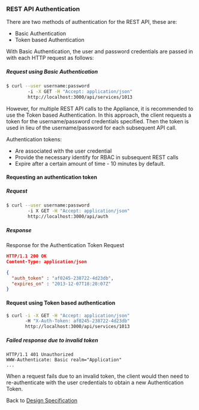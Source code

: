 ### REST API Authentication

There are two methods of authentication for the REST API, these are:

* Basic Authentication
* Token based Authentication

With Basic Authentication, the user and password credentials are passed in with each HTTP request as follows:

##### Request using Basic Authentication

```sh
$ curl --user username:password
        -i -X GET -H "Accept: application/json"
        http://localhost:3000/api/services/1013
```


However, for multiple REST API calls to the Appliance, it is recommended to use the Token based Authentication. In this approach, the client requests a token for the username/password credentials specified. Then the token is used in lieu of the username/password for each subsequent API call.

Authentication tokens:

* Are associated with the user credential
* Provide the necessary identify for RBAC in subsequent REST calls
* Expire after a certain amount of time - 10 minutes by default.

#### Requesting an authentication token

##### Request

```sh
$ curl --user username:password
        -i X GET -H "Accept: application/json"
        http://localhost:3000/api/auth
```


##### Response

Response for the Authentication Token Request

```json
HTTP/1.1 200 OK
Content-Type: application/json

{
  "auth_token" : "af0245-238722-4d23db",
  "expires_on" : "2013-12-07T18:20:07Z"
}
```

#### Request using Token based authentication

```sh
$ curl -i -X GET -H "Accept: application/json"
       -H "X-Auth-Token: af0245-238722-4d23db"
       http://localhost:3000/api/services/1013
```


##### Failed response due to invalid token

```
HTTP/1.1 401 Unauthorized
WWW-Authenticate: Basic realm="Application"
...
```

When a request fails due to an invalid token, the client would then need to re-authenticate with the user credentials to obtain a new Authentication Token.


Back to [Design Specification](../design.md)
